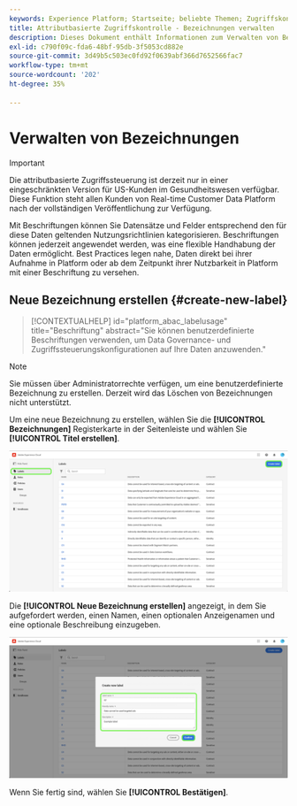 ```yaml
---
keywords: Experience Platform; Startseite; beliebte Themen; Zugriffskontrolle; attributbasierte Zugriffskontrolle; ABAC
title: Attributbasierte Zugriffskontrolle - Bezeichnungen verwalten
description: Dieses Dokument enthält Informationen zum Verwalten von Bezeichnungen über die Benutzeroberfläche "Berechtigungen"in Adobe Experience Cloud
exl-id: c790f09c-fda6-48bf-95db-3f5053cd882e
source-git-commit: 3d49b5c503ec0fd92f0639abf366d7652566fac7
workflow-type: tm+mt
source-wordcount: '202'
ht-degree: 35%

---
```


# Verwalten von Bezeichnungen

>[!IMPORTANT]
>
>Die attributbasierte Zugriffssteuerung ist derzeit nur in einer eingeschränkten Version für US-Kunden im Gesundheitswesen verfügbar. Diese Funktion steht allen Kunden von Real-time Customer Data Platform nach der vollständigen Veröffentlichung zur Verfügung.

Mit Beschriftungen können Sie Datensätze und Felder entsprechend den für diese Daten geltenden Nutzungsrichtlinien kategorisieren. Beschriftungen können jederzeit angewendet werden, was eine flexible Handhabung der Daten ermöglicht. Best Practices legen nahe, Daten direkt bei ihrer Aufnahme in Platform oder ab dem Zeitpunkt ihrer Nutzbarkeit in Platform mit einer Beschriftung zu versehen.

## Neue Bezeichnung erstellen {#create-new-label}

>[!CONTEXTUALHELP]
>id="platform_abac_labelusage"
>title="Beschriftung"
>abstract="Sie können benutzerdefinierte Beschriftungen verwenden, um Data Governance- und Zugriffssteuerungskonfigurationen auf Ihre Daten anzuwenden."

>[!NOTE]
>
>Sie müssen über Administratorrechte verfügen, um eine benutzerdefinierte Bezeichnung zu erstellen. Derzeit wird das Löschen von Bezeichnungen nicht unterstützt.

Um eine neue Bezeichnung zu erstellen, wählen Sie die **[!UICONTROL Bezeichnungen]** Registerkarte in der Seitenleiste und wählen Sie **[!UICONTROL Titel erstellen]**.

![flac-new-label](../../images/flac-ui/create-label.png)

Die **[!UICONTROL Neue Bezeichnung erstellen]** angezeigt, in dem Sie aufgefordert werden, einen Namen, einen optionalen Anzeigenamen und eine optionale Beschreibung einzugeben.

![new-label-info](../../images/flac-ui/new-label-info.png)

Wenn Sie fertig sind, wählen Sie **[!UICONTROL Bestätigen]**.
